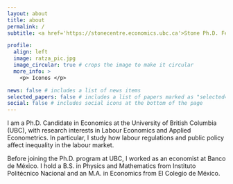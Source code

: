 ```yaml
---
layout: about
title: about
permalink: /
subtitle: <a href='https://stonecentre.economics.ubc.ca'>Stone Ph.D. Fellow</a>. 6000 Iona Drive Vancouver, B.C., Canada, V6T 1L4.

profile:
  align: left
  image: ratza_pic.jpg
  image_circular: true # crops the image to make it circular
  more_info: >
    <p> Iconos </p>

news: false # includes a list of news items
selected_papers: false # includes a list of papers marked as "selected={true}"
social: false # includes social icons at the bottom of the page
---
```


I am a Ph.D. Candidate in Economics at the University of British Columbia (UBC), with research interests in Labour Economics and Applied Econometrics. In particular, I study how labour regulations and public policy affect inequality in the labour market.

Before joining the Ph.D. program at UBC, I worked as an economist at Banco de México. I hold a B.S. in Physics and Mathematics from Instituto Politécnico Nacional and an M.A. in Economics from El Colegio de México.

